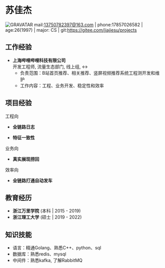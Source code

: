 苏佳杰
================

![GRAVATAR](images/gravatar.jpg)
mail:<13750782397@163.com>
| phone:17857026582
| age:26(1997)
| major: CS
| git:<https://gitee.com/jiajiesu/projects>

工作经验
--------
*   **上海哔哩哔哩科技有限公司**  
    开发工程师, 流量生态部门, 线上组, <->
    -   负责范围：B站首页推荐、相关推荐、竖屏视频推荐系统工程测开发和维护
    -   工作内容：工程、业务开发、稳定性和效率

项目经验
--------
工程向
*   **全链路日志**  

*   **特征一致性**  

业务向
*   **真实展现捞回**  


效率向
*   **全链路打通自动发车**  



教育经历
--------

*   **浙江万里学院** (本科 | 2015 - 2019)
*   **浙江理工大学** (硕士 | 2019 - 2022)

知识技能
--------

*   语言：精通Golang、熟悉C++、python、sql
*   数据库：熟悉redis、mysql
*   中间件：熟悉kafka, 了解RabbitMQ




